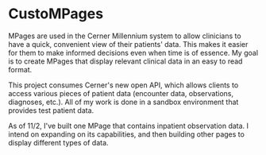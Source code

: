 # CustoMPages

MPages are used in the Cerner Millennium system to allow clinicians to have a quick, convenient view of their patients' data. This makes it easier for them to make informed decisions even when time is of essence. My goal is to create MPages that display relevant clinical data in an easy to read format.

This project consumes Cerner's new open API, which allows clients to access various pieces of patient data (encounter data, observations, diagnoses, etc.). All of my work is done in a sandbox environment that provides test patient data.

As of 11/2, I've built one MPage that contains inpatient observation data. I intend on expanding on its capabilities, and then building other pages to display different types of data.
